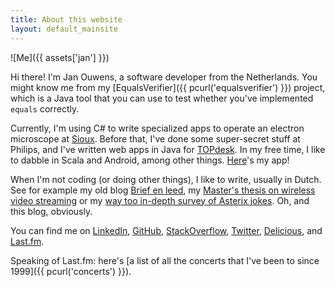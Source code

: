 ```yaml
---
title: About this website
layout: default_mainsite
---
```

![Me]({{ assets['jan'] }})

Hi there! I'm Jan Ouwens, a software developer from the Netherlands. You might know me from my [EqualsVerifier]({{ pcurl('equalsverifier') }}) project, which is a Java tool that you can use to test whether you've implemented `equals` correctly.

Currently, I'm using C# to write specialized apps to operate an electron microscope at [Sioux](http://www.sioux.eu). Before that, I've done some super-secret stuff at Philips, and I've written web apps in Java for [TOPdesk](http://www.topdesk.com). In my free time, I like to dabble in Scala and Android, among other things. [Here](https://play.google.com/store/apps/developer?id=Jan+Ouwens)'s my app!

When I'm not coding (or doing other things), I like to write, usually in Dutch. See for example my old blog [Brief en leed](http://www.jqno.nl/briefenleed), my [Master's thesis on wireless video streaming](http://www.jqno.nl/assets/thesis.pdf) or my [way too in-depth survey of Asterix jokes](http://www.jqno.nl/assets/paper.pdf). Oh, and this blog, obviously.

You can find me on [LinkedIn](http://www.linkedin.com/in/janouwens), [GitHub](http://github.com/jqno), [StackOverflow](http://stackoverflow.com/users/127863/jqno), [Twitter](http://twitter.com/jqno), [Delicious](https://delicious.com/jqno), and [Last.fm](http://www.last.fm/user/jqno).

Speaking of Last.fm: here's [a list of all the concerts that I've been to since 1999]({{ pcurl('concerts') }}).

